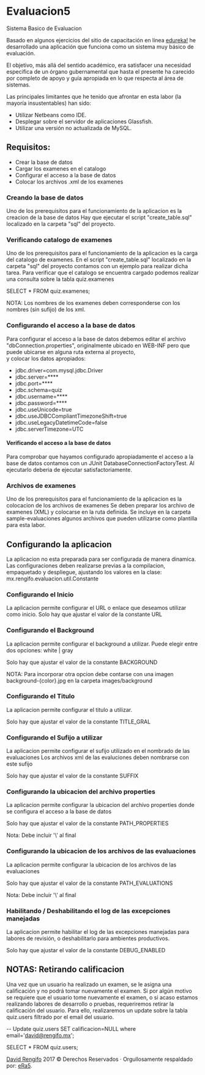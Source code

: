 # Evaluacion5
Sistema Basico de Evaluacion

Basado en algunos ejercicios del sitio de capacitación en línea [edureka!](https://www.edureka.co/) he desarrollado una aplicación que funciona como un sistema muy básico de evaluación.

El objetivo, más allá del sentido académico, era satisfacer una necesidad especifica de un órgano gubernamental que hasta el presente ha carecido por completo de apoyo y guía apropiada en lo que respecta al área de sistemas.

Las principales limitantes que he tenido que afrontar en esta labor (la mayoría insustentables) han sido:
- Utilizar Netbeans como IDE.
- Desplegar sobre el servidor de aplicaciones Glassfish.
- Utilizar una versión no  actualizada de MySQL.

## Requisitos:

- Crear la base de datos
- Cargar los examenes en el catalogo
- Configurar el acceso a la base de datos
- Colocar los archivos .xml de los examenes

### Creando la base de datos

Uno de los prerequisitos para el funcionamiento de la aplicacion es la creacion de la base de datos
Hay que ejecutar el script "create_table.sql" localizado en la carpeta "sql" del proyecto.

### Verificando catalogo de examenes

Uno de los prerequisitos para el funcionamiento de la aplicacion es la carga del catalogo de examenes.
En el script "create_table.sql" localizado en la carpeta "sql" del proyecto contamos con un ejemplo para realizar dicha tarea.
Para verificar que el catalogo se encuentra cargado podemos realizar una consulta sobre la tabla quiz.examenes

SELECT * FROM quiz.examenes;

NOTA: Los nombres de los examenes deben corresponderse con los nombres (sin sufijo) de los xml.

### Configurando el acceso a la base de datos

Para configurar el acceso a la base de datos debemos editar el archivo "dbConnection.properties",
originalmente ubicado en WEB-INF pero que puede ubicarse en alguna ruta externa al proyecto,  
y colocar los datos apropiados:

- jdbc.driver=com.mysql.jdbc.Driver
- jdbc.server=****
- jdbc.port=****
- jdbc.schema=quiz
- jdbc.username=****
- jdbc.password=****
- jdbc.useUnicode=true
- jdbc.useJDBCCompliantTimezoneShift=true
- jdbc.useLegacyDatetimeCode=false
- jdbc.serverTimezone=UTC

#### Verificando el acceso a la base de datos

Para comprobar que hayamos configurado apropiadamente el acceso a la base de datos contamos con un JUnit 
DatabaseConnectionFactoryTest. Al ejecutarlo deberia de ejecutar satisfactoriamente.

### Archivos de examenes

Uno de los prerequisitos para el funcionamiento de la aplicacion es la colocacion de los archivos de examenes
Se deben preparar los archivo de examenes (XML) y colocarse en la ruta definida.
Se incluye en la carpeta sample-evaluaciones algunos archivos que pueden utilizarse como plantilla para esta labor.


## Configurando la aplicacion

La aplicacion no esta preparada para ser configurada de manera dinamica. 
Las configuraciones deben realizarse previas a la compilacion, empaquetado y despliegue,
ajustando los valores en la clase: mx.rengifo.evaluacion.util.Constante

### Configurando el Inicio

La aplicacion permite configurar el URL o enlace que deseamos utilizar como inicio.
Solo hay que ajustar el valor de la constante URL

### Configurando el Background

La aplicacion permite configurar el background a utilizar. 
Puede elegir entre dos opciones: white | gray

Solo hay que ajustar el valor de la constante BACKGROUND

NOTA: Para incorporar otra opcion debe contarse con una imagen background-{color}.jpg
     en la carpeta images/background

### Configurando el Titulo

La aplicacion permite configurar el titulo a utilizar. 

Solo hay que ajustar el valor de la constante TITLE_GRAL

### Configurando el Sufijo a utilizar

La aplicacion permite configurar el sufijo utilizado en el nombrado de las evaluaciones
Los archivos xml de las evaluciones deben nombrarse con este sufijo

Solo hay que ajustar el valor de la constante SUFFIX

### Configurando la ubicacion del archivo properties

La aplicacion permite configurar la ubicacion del archivo properties donde se configura el acceso a la base de datos

Solo hay que ajustar el valor de la constante PATH_PROPERTIES

Nota: Debe incluir '\\' al final

### Configurando la ubicacion de los archivos de las evaluaciones

La aplicacion permite configurar la ubicacion de los archivos de las evaluaciones

Solo hay que ajustar el valor de la constante PATH_EVALUATIONS

Nota: Debe incluir '\\' al final

### Habilitando / Deshabilitando el log de las excepciones manejadas

La aplicacion permite habilitar el log de las excepciones manejadas para labores de revisión,
o deshabilitarlo para ambientes productivos.

Solo hay que ajustar el valor de la constante DEBUG_ENABLED


## NOTAS: Retirando calificacion

Una vez que un usuario ha realizado un examen, 
se le asigna una calificación y no podrá tomar nuevamente el examen.
Si por algún motivo se requiere que el usuario tome nuevamente el examen,
o si acaso estamos realizando labores de desarrollo o pruebas, 
requeriremos retirar la calificación del usuario. Para ello, 
realizaremos un update sobre la tabla quiz.users filtrado por el email del usuario.

-- Update quiz.users SET calificacion=NULL where email='david@rengifo.mx';

SELECT * FROM quiz.users;


[David Rengifo](http://david.rengifo.mx/) 2017 &#169; Derechos Reservados &middot; Orgullosamente respaldado por: [eRa5](http://era5.mx/).
